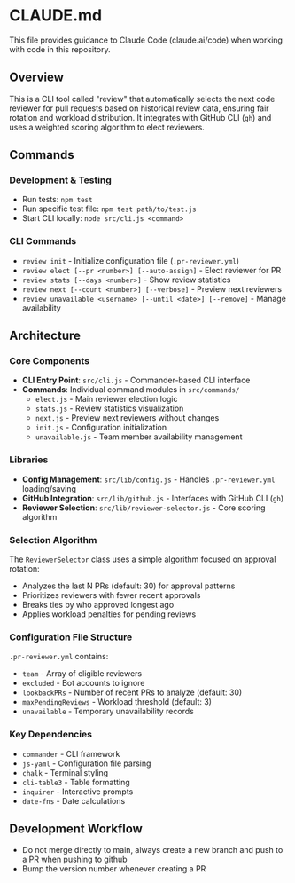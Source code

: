 # CLAUDE.md

This file provides guidance to Claude Code (claude.ai/code) when working with code in this repository.

## Overview

This is a CLI tool called "review" that automatically selects the next code reviewer for pull requests based on historical review data, ensuring fair rotation and workload distribution. It integrates with GitHub CLI (`gh`) and uses a weighted scoring algorithm to elect reviewers.

## Commands

### Development & Testing
- Run tests: `npm test` 
- Run specific test file: `npm test path/to/test.js`
- Start CLI locally: `node src/cli.js <command>`

### CLI Commands
- `review init` - Initialize configuration file (`.pr-reviewer.yml`)
- `review elect [--pr <number>] [--auto-assign]` - Elect reviewer for PR
- `review stats [--days <number>]` - Show review statistics
- `review next [--count <number>] [--verbose]` - Preview next reviewers
- `review unavailable <username> [--until <date>] [--remove]` - Manage availability

## Architecture

### Core Components
- **CLI Entry Point**: `src/cli.js` - Commander-based CLI interface
- **Commands**: Individual command modules in `src/commands/`
  - `elect.js` - Main reviewer election logic
  - `stats.js` - Review statistics visualization  
  - `next.js` - Preview next reviewers without changes
  - `init.js` - Configuration initialization
  - `unavailable.js` - Team member availability management

### Libraries
- **Config Management**: `src/lib/config.js` - Handles `.pr-reviewer.yml` loading/saving
- **GitHub Integration**: `src/lib/github.js` - Interfaces with GitHub CLI (`gh`)
- **Reviewer Selection**: `src/lib/reviewer-selector.js` - Core scoring algorithm

### Selection Algorithm
The `ReviewerSelector` class uses a simple algorithm focused on approval rotation:
- Analyzes the last N PRs (default: 30) for approval patterns
- Prioritizes reviewers with fewer recent approvals
- Breaks ties by who approved longest ago
- Applies workload penalties for pending reviews

### Configuration File Structure
`.pr-reviewer.yml` contains:
- `team` - Array of eligible reviewers
- `excluded` - Bot accounts to ignore
- `lookbackPRs` - Number of recent PRs to analyze (default: 30)
- `maxPendingReviews` - Workload threshold (default: 3)
- `unavailable` - Temporary unavailability records

### Key Dependencies
- `commander` - CLI framework
- `js-yaml` - Configuration file parsing
- `chalk` - Terminal styling
- `cli-table3` - Table formatting
- `inquirer` - Interactive prompts
- `date-fns` - Date calculations

## Development Workflow
- Do not merge directly to main, always create a new branch and push to a PR when pushing to github
- Bump the version number whenever creating a PR
